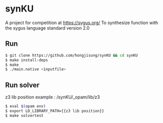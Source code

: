 # synKU
A project for competition at https://sygus.org/
To synthesize function with the sygus language standard version 2.0

## Run

```Bash
$ git clone https://github.com/hongjisung/synKU && cd synKU
$ make install-deps
$ make
$ ./main.native <inputfile>
```

## Run solver
z3 lib position example : /synKU/_opam/lib/z3
```Bash
$ eval $(opam env)
$ export LD_LIBRARY_PATH={{z3 lib position}}
$ make solvertest
```
